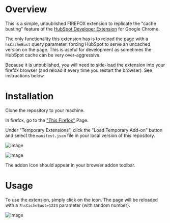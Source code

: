 # Overview

This is a simple, unpublished FIREFOX extension to replicate the "cache busting" feature of the [HubSpot Developer Extension](https://github.com/TheWebTech/HubSpot-Developer-Extension/) for Google Chrome. 

The only functionality this extension has is to reload the page with a `hsCacheBust` query parameter, forcing HubSpot to serve an uncached version on the page. This is useful for development as sometimes the HubSpot cache can be very over-aggressive. 

Because it is unpublished, you will need to side-load the extension into your firefox browser (and reload it every time you restart the browser). See instructions below.

# Installation

Clone the repository to your machine. 

In firefox, go to the ["This Firefox"](about:debugging#/runtime/this-firefox) Page.

Under "Temporary Extensions", click the "Load Temporary Add-on" button and select the `manifest.json` file in your local version of this repository.

![image](https://user-images.githubusercontent.com/6244979/128598513-1ba441b8-0c44-4ef3-b4fb-1b94e463c08c.png)

![image](https://user-images.githubusercontent.com/6244979/128598520-75355e56-cb16-4bda-9f31-8278e38b8ac8.png)


The addon Icon should appear in your browser addon toolbar.

# Usage

To use the extension, simply click on the icon. The page will be reloaded with a `?hsCacheBust=1234` parameter (with random number).

![image](https://user-images.githubusercontent.com/6244979/128598552-57790eed-a73d-4e34-bd88-b05d453dc92c.png)

